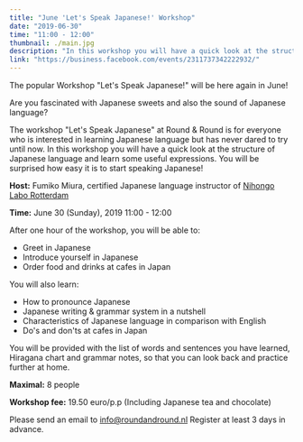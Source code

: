 ```yaml
---
title: "June 'Let's Speak Japanese!' Workshop"
date: "2019-06-30"
time: "11:00 - 12:00"
thumbnail: ./main.jpg
description: "In this workshop you will have a quick look at the structure of Japanese language and learn some useful expressions. You will be surprised how easy it is to start speaking Japanese!"
link: "https://business.facebook.com/events/2311737342222932/"
---
```


The popular Workshop "Let's Speak Japanese!" will be here again in June!

Are you fascinated with Japanese sweets and also the sound of Japanese language?

The  workshop "Let's Speak Japanese" at Round & Round is for everyone who is interested in learning Japanese language but has never dared to try until now. In this workshop you will have a quick look at the structure of Japanese language and learn some useful expressions. You will be surprised how easy it is to start speaking Japanese!

**Host:** Fumiko Miura, certified Japanese language instructor of [Nihongo Labo Rotterdam](https://nihongolaborotterdam.com/)

**Time:** June 30 (Sunday), 2019 11:00 - 12:00

After one hour of the workshop, you will be able to:
- Greet in Japanese
- Introduce yourself in Japanese
- Order food and drinks at cafes in Japan

You will also learn:
- How to pronounce Japanese
- Japanese writing & grammar system in a nutshell
- Characteristics of Japanese language in comparison with English
- Do's and don'ts at cafes in Japan

You will be provided with the list of words and sentences you have learned, Hiragana chart and grammar notes, so that you can look back and practice further at home.

**Maximal:** 8 people

**Workshop fee:** 19.50 euro/p.p (Including Japanese tea and chocolate)

Please send an email to info@roundandround.nl
Register at least 3 days in advance.
